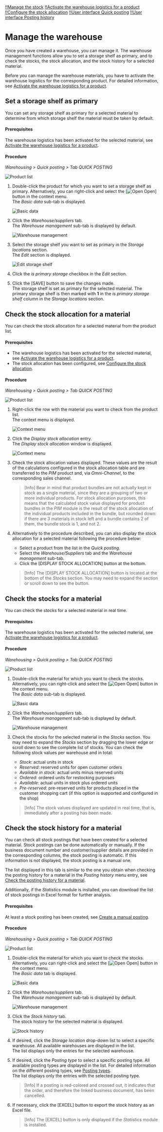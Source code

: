 [!!Manage the stock](./02_ManageStock.md)
[!!Activate the warehouse logistics for a product](../Integration/06_ActivateWarehouseLogistics.md)
[!!Configure the stock allocation](../Integration/04_ConfigureStockAllocation.md)
[!!User interface Quick posting](../UserInterface/01a_QuickPosting.md)
[!!User interface Posting history](../UserInterface/02a_PostingHistory.md)

# Manage the warehouse

Once you have created a warehouse, you can manage it. The warehouse management functions allow you to set a storage shelf as primary, and to check the stocks, the stock allocation, and the stock history for a selected material.

Before you can manage the warehouse materials, you have to activate the warehouse logistics for the corresponding product. For detailed information, see [Activate the warehouse logistics for a product](../Integration/06_ActivateWarehouseLogistics.md).



## Set a storage shelf as primary

You can set any storage shelf as primary for a selected material to determine from which storage shelf the material must be taken by default.

#### Prerequisites

The warehouse logistics has been activated for the selected material, see [Activate the warehouse logistics for a product](../Integration/06_ActivateWarehouseLogistics.md).

#### Procedure

*Warehousing > Quick posting > Tab QUICK POSTING*

![Product list](../../Assets/Screenshots/RetailSuiteWarehousing/QuickBooking/ProductList.png "[Product list]")

1. Double-click the product for which you want to set a storage shelf as primary. Alternatively, you can right-click and select the [![Open](../../Assets/Icons/Open.png "[Open]") Open] button in the context menu.  
    The *Basic data* sub-tab is displayed.

    ![Basic data](../../Assets/Screenshots/RetailSuiteWarehousing/QuickBooking/BasicData/BasicData.png "[Basic data]")

2. Click the *Warehouse/suppliers* tab.  
    The *Warehouse management* sub-tab is displayed by default.

    ![Warehouse management](../../Assets/Screenshots/RetailSuiteWarehousing/QuickBooking/WarehouseSuppliers/WarehouseManagement/WarehouseManagement.png "[Warehouse management]")

3. Select the storage shelf you want to set as primary in the *Storage locations* section.  
    The *Edit* section is displayed.

    ![Edit storage shelf](../../Assets/Screenshots/RetailSuiteWarehousing/QuickBooking/WarehouseSuppliers/WarehouseManagement/EditStorageShelf.png "[Edit storage shelf]")  

4. Click the *is primary storage* checkbox in the *Edit* section.  
    
5. Click the [SAVE] button to save the changes made.  
    The storage shelf is set as primary for the selected material. The primary storage shelf is then marked with **1** in the *is primary storage shelf* column in the *Storage locations* section.  



## Check the stock allocation for a material

You can check the stock allocation for a selected material from the product list. 

#### Prerequisites

- The warehouse logistics has been activated for the selected material, see [Activate the warehouse logistics for a product](../Integration/06_ActivateWarehouseLogistics.md).
- The stock allocation has been configured, see [Configure the stock allocation](../Integration/04_ConfigureStockAllocation.md).

#### Procedure

*Warehousing > Quick posting > Tab QUICK POSTING*

![Product list](../../Assets/Screenshots/RetailSuiteWarehousing/QuickBooking/ProductList.png "[Product list]")

1. Right-click the row with the material you want to check from the product list.   
    The context menu is displayed.

    ![Context menu](../../Assets/Screenshots/RetailSuiteWarehousing/QuickBooking/ContextMenu.png "[Context menu]")

2. Click the *Display stock allocation* entry.    
    The *Display stock allocation* window is displayed.

    ![Context menu](../../Assets/Screenshots/RetailSuiteWarehousing/QuickBooking/DisplayStockAllocation.png "[Context menu]")

3. Check the stock allocation values displayed. These values are the result of the calculations configured in the stock allocation table and are transferred to the *PIM* product and, via *Omni-Channel*, to the corresponding sales channel.  

    > [Info] Bear in mind that product bundles are not actually kept in stock as a single material, since they are a grouping of two or more individual products. For stock allocation purposes, this means that the calculated stock value displayed for product bundles in the *PIM* module is the result of the stock allocation of the individual products included in the bundle, but rounded down: if there are 3 materials in stock left and a bundle contains 2 of them, the bundle stock is 1, and not 2.

[comment]: <> (Julian: Stimmt das so?)

4. Alternatively to the procedure described, you can also display the stock allocation for a selected material following the procedure below: 

    + Select a product from the list in the *Quick posting*.  
    + Select the *Warehouse/Suppliers* tab and the *Warehouse management* sub-tab.  
    + Click the [DISPLAY STOCK ALLOCATION] button at the bottom.  
    
    > [Info] The [DISPLAY STOCK ALLOCATION] button is located at the bottom of the *Stocks* section. You may need to expand the section or scroll down to see the button. 

[comment]: <> (Julian: Schritt 4 weglassen? Diese Schaltfläche ist auch im UI beschrieben.)



## Check the stocks for a material

You can check the stocks for a selected material in real time.

#### Prerequisites

The warehouse logistics has been activated for the selected material, see [Activate the warehouse logistics for a product](../Integration/06_ActivateWarehouseLogistics.md).

#### Procedure

*Warehousing > Quick posting > Tab QUICK POSTING*

![Product list](../../Assets/Screenshots/RetailSuiteWarehousing/QuickBooking/ProductList.png "[Product list]")

1. Double-click the material for which you want to check the stocks. Alternatively, you can right-click and select the [![Open](../../Assets/Icons/Open.png "[Open]") Open] button in the context menu.  
    The *Basic data* sub-tab is displayed.

    ![Basic data](../../Assets/Screenshots/RetailSuiteWarehousing/QuickBooking/BasicData/BasicData.png "[Basic data]")

2. Click the *Warehouse/suppliers* tab.  
    The *Warehouse management* sub-tab is displayed by default.

    ![Warehouse management](../../Assets/Screenshots/RetailSuiteWarehousing/QuickBooking/WarehouseSuppliers/WarehouseManagement/WarehouseManagement.png "[Warehouse management]")

3. Check the stocks for the selected material in the *Stocks* section. You may need to expand the *Stocks* section by dragging the lower edge or scroll down to see the complete list of stocks. You can check the following stock values per warehouse and in total:
    - *Stock*: actual units in stock
    - *Reserved*: reserved units for open customer orders 
    - *Available in stock*: actual units minus reserved units 
    - *Ordered*: ordered units for restocking purposes
    - *Available*: actual units in stock plus ordered units 
    - *Pre-reserved*: pre-reserved units for products placed in the customer shopping cart (if this option is supported and configured in the shop)  

    > [Info] The stock values displayed are updated in real time, that is, immediately after a posting has been made. 



## Check the stock history for a material

You can check all stock postings that have been created for a selected material. Stock postings can be done automatically  or manually. If the business document number and customer/supplier details are provided in the corresponding columns, the stock posting is automatic. If this information is not displayed, the stock posting is a manual one.

The list displayed in this tab is similar to the one you obtain when checking the posting history for a material in the *Posting history* menu entry, see [Check the posting history for a material](./03_CheckPostingHistory.md#check-the-posting-history-for-a-material).

Additionally, if the *Statistics* module is installed, you can download the list of stock postings in Excel format for further analysis.

#### Prerequisites

At least a stock posting has been created, see [Create a manual posting](./02_ManageStock.md#create-a-manual-stock-posting).  

#### Procedure

*Warehousing > Quick posting > Tab QUICK POSTING*

![Product list](../../Assets/Screenshots/RetailSuiteWarehousing/QuickBooking/ProductList.png "[Product list]")

1. Double-click the material for which you want to check the stocks. Alternatively, you can right-click and select the [![Open](../../Assets/Icons/Open.png "[Open]") Open] button in the context menu.   
    The *Basic data* tab is displayed.

    ![Basic data](../../Assets/Screenshots/RetailSuiteWarehousing/QuickBooking/BasicData/BasicData.png "[Basic data]") 

2. Click the *Warehouse/suppliers* tab.  
    The *Warehouse management* sub-tab is displayed by default.

    ![Warehouse management](../../Assets/Screenshots/RetailSuiteWarehousing/QuickBooking/WarehouseSuppliers/WarehouseManagement/WarehouseManagement.png "[Warehouse management]")

3. Click the *Stock history* tab.  
    The stock history for the selected material is displayed.

    ![Stock history](../../Assets/Screenshots/RetailSuiteWarehousing/QuickBooking/WarehouseSuppliers/StockHistory/StockHistory.png "[Stock history]")

4. If desired, click the *Storage location* drop-down list to select a specific warehouse. All available warehouses are displayed in the list.  
    The list displays only the entries for the selected warehouse.

5. If desired, click the *Posting type* to select a specific posting type. All available posting types are displayed in the list. For detailed information on the different posting types, see [Posting types](../UserInterface/04_PostingTypes.md).  
    The list displays only the entries with the selected posting type.

    > [Info] If a posting is red-colored and crossed out, it indicates that the order, and therefore the linked business document, has been cancelled.

6. If necessary, click the [EXCEL] button to export the stock history as an Excel file.  
    
    > [Info] The [EXCEL] button is only displayed if the *Statistics* module is installed.